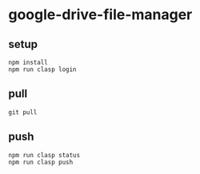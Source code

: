 # google-drive-file-manager

## setup

    npm install
    npm run clasp login

## pull

    git pull

## push

    npm run clasp status
    npm run clasp push

